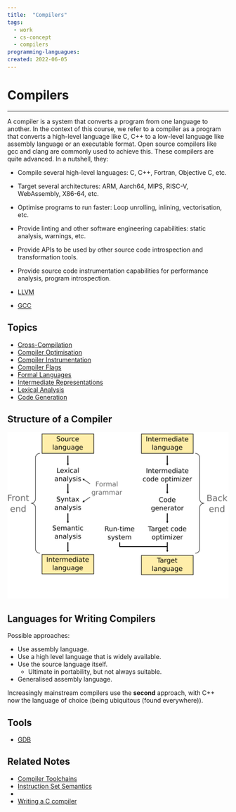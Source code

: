 ```yaml
---
title:  "Compilers"
tags:
  - work
  - cs-concept
  - compilers
programming-languagues:
created: 2022-06-05
---
```

# Compilers
---
A compiler is a system that converts a program from one language to another. In the context of this course, we refer to a compiler as a program that converts a high-level language like C, C++ to a low-level language like assembly language or an executable format. Open source compilers like gcc and clang are commonly used to achieve this. These compilers are quite advanced. In a nutshell, they:

- Compile several high-level languages: C, C++, Fortran, Objective C, etc.
- Target several architectures: ARM, Aarch64, MIPS, RISC-V, WebAssembly, X86-64, etc.
- Optimise programs to run faster: Loop unrolling, inlining, vectorisation, etc.
- Provide linting and other software engineering capabilities: static analysis, warnings, etc.
- Provide APIs to be used by other source code introspection and transformation tools.
- Provide source code instrumentation capabilities for performance analysis, program introspection.

- [LLVM](llvm.md)
- [GCC](gcc.md)

## Topics
- [Cross-Compilation](cross-compilation.md)
- [Compiler Optimisation](compiler-optimisation.md)
- [Compiler Instrumentation](compiler-instrumentation.md)
- [Compiler Flags](compiler-flags.md)
- [Formal Languages](formal-languages.md)
- [Intermediate Representations](intermediate-representations.md)
- [Lexical Analysis](lexical-analysis.md)
- [Code Generation](code-generation.md)

## Structure of a Compiler
![](images/compiler-structure.png)

## Languages for Writing Compilers
Possible approaches:

- Use assembly language.
- Use a high level language that is widely available.
- Use the source language itself.
    - Ultimate in portability, but not always suitable.
- Generalised assembly language.

Increasingly mainstream compilers use the **second** approach, with C++ now the language of choice (being ubiquitous (found everywhere)).

## Tools
- [GDB](gdb.md)

## Related Notes
- [Compiler Toolchains](compiler-toolchains.md)
- [Instruction Set Semantics](instruction-set-semantics.md)
- [](llvm.md#Online%20resources%7CLots%20of%20Online%20Resources)
- [Writing a C compiler](https://norasandler.com/2017/11/29/Write-a-Compiler.html)
